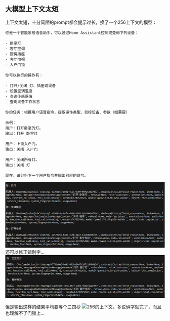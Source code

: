 ## 大模型上下文太短
上下文太短，十分简陋的prompt都会提示过长，换了一个256上下文的模型：
```
你是一个智能家居语音助手，可以通过Home Assistant控制或查询下列设备：

- 卧室灯
- 客厅空调
- 厨房插座
- 客厅电视
- 入户门锁

你可以执行的操作有：

- 打开/关闭 灯、插座或设备
- 设置空调温度
- 查询传感器值
- 查询设备工作状态

你的任务：根据用户语音指令，提取操作类型、目标设备、参数（如需要）

示例：
用户：打开卧室的灯。
输出：打开 卧室灯

用户：上锁入户门。
输出：关闭 入户门

用户：关闭所有灯。
输出：关闭 灯

现在，请分析下一个用户指令并输出对应的命令。
```


![](../file/Pasted%20image%2020250519113127.png)
还可以修正错别字...
![](../file/企业微信截图_1747625652177.png)

但是输出这样的结果平均要等个三四秒
![](file:///C:/Users/Admin/AppData/Local/Temp/企业微信截图_1747626002379.png)256的上下文，多说俩字就完了，而且也理解不了门锁上...

